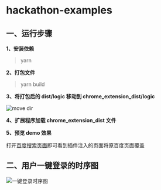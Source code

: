 # hackathon-examples

## 一、运行步骤

**1、安装依赖**

> yarn

**2、打包文件**

> yarn build

**3、将打包后的 dist/logic 移动到 chrome_extension_dist/logic**

![move dir](https://public.feihan.cc/temp/demo_01.jpeg 'demo_01.jpeg')

**4、扩展程序加载 chrome_extension_dist 文件**

**5、预览 demo 效果**

打开[百度搜索页面](https://www.baidu.com/)即可看到插件注入的页面将原百度页面覆盖

## 二、用户一键登录的时序图

![一键登录时序图](https://ibb.co/qYH354J '一键登录时序图.png')
